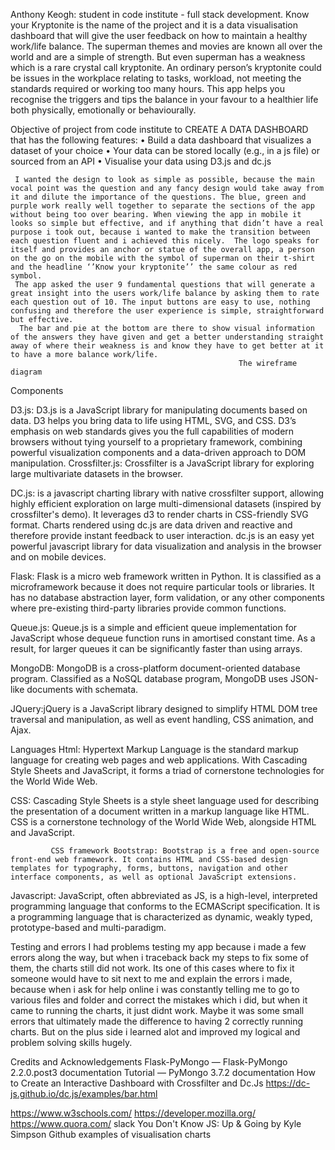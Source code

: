
Anthony Keogh: student in code institute - full stack development.
    Know your Kryptonite is the name of the project and it is a data visualisation dashboard that will give the user feedback on how to maintain a healthy work/life balance.   The superman themes and movies are known all over the world and are a simple of strength. But even superman has a weakness which is a rare crystal call kryptonite. An ordinary person’s kryptonite could be issues in the workplace relating to tasks, workload, not meeting the standards required or working too many hours. This app helps you recognise the triggers and tips the balance in your favour to a healthier life both physically, emotionally or behaviourally.

Objective of project from code institute to CREATE A DATA DASHBOARD that has the following features:
•	Build a data dashboard that visualizes a dataset of your choice
•	Your data can be stored locally (e.g., in a js file) or sourced from an API
•	Visualise your data using D3.js and dc.js


     I wanted the design to look as simple as possible, because the main vocal point was the question and any fancy design would take away from it and dilute the importance of the questions. The blue, green and purple work really well together to separate the sections of the app without being too over bearing. When viewing the app in mobile it looks so simple but effective, and if anything that didn’t have a real purpose i took out, because i wanted to make the transition between each question fluent and i achieved this nicely.  The logo speaks for itself and provides an anchor or statue of the overall app, a person on the go on the mobile with the symbol of superman on their t-shirt and the headline ‘’Know your kryptonite’’ the same colour as red symbol.
     The app asked the user 9 fundamental questions that will generate a great insight into the users work/life balance by asking them to rate each question out of 10. The input buttons are easy to use, nothing confusing and therefore the user experience is simple, straightforward but effective. 
      The bar and pie at the bottom are there to show visual information of the answers they have given and get a better understanding straight away of where their weakness is and know they have to get better at it to have a more balance work/life.
                                                       The wireframe diagram   
 
 
                                                     
 
 
 
 
 

Components


D3.js: D3.js is a JavaScript library for manipulating documents based on data. D3 helps you bring data to life using HTML, SVG, and CSS. D3’s emphasis on web standards gives you the full capabilities of modern browsers without tying yourself to a proprietary framework, combining powerful visualization components and a data-driven approach to DOM manipulation.
Crossfilter.js: Crossfilter is a JavaScript library for exploring large multivariate datasets in the browser. 


DC.js: is a javascript charting library with native crossfilter support, allowing highly efficient exploration on large multi-dimensional datasets (inspired by crossfilter's demo). It leverages d3 to render charts in CSS-friendly SVG format. Charts rendered using dc.js are data driven and reactive and therefore provide instant feedback to user interaction. dc.js is an easy yet powerful javascript library for data visualization and analysis in the browser and on mobile devices.


Flask: Flask is a micro web framework written in Python. It is classified as a microframework because it does not require particular tools or libraries. It has no database abstraction layer, form validation, or any other components where pre-existing third-party libraries provide common functions.


Queue.js: Queue.js is a simple and efficient queue implementation for JavaScript whose dequeue function runs in amortised constant time. As a result, for larger queues it can be significantly faster than using arrays.


MongoDB: MongoDB is a cross-platform document-oriented database program. Classified as a NoSQL database program, MongoDB uses JSON-like documents with schemata.


JQuery:jQuery is a JavaScript library designed to simplify HTML DOM tree traversal and manipulation, as well as event handling, CSS animation, and Ajax.

Languages
Html: Hypertext Markup Language is the standard markup language for creating web pages and web applications. With Cascading Style Sheets and JavaScript, it forms a triad of cornerstone technologies for the World Wide Web.

CSS: Cascading Style Sheets is a style sheet language used for describing the presentation of a document written in a markup language like HTML. CSS is a cornerstone technology of the World Wide Web, alongside HTML and JavaScript.
             
             CSS framework Bootstrap: Bootstrap is a free and open-source front-end web framework. It contains HTML and CSS-based design templates for typography, forms, buttons, navigation and other interface components, as well as optional JavaScript extensions.

Javascript: JavaScript, often abbreviated as JS, is a high-level, interpreted programming language that conforms to the ECMAScript specification. It is a programming language that is characterized as dynamic, weakly typed, prototype-based and multi-paradigm. 





Testing and errors
I had problems testing my app because i made a few errors along the way, but when i traceback back my steps to fix some of them, the charts still did not work. Its one of this cases where to fix it someone would have to sit next to me and explain the errors i made, because when i ask for help online i was constantly telling me to go to various files and folder and correct the mistakes
which i did, but when it came to running the charts, it just didnt work. Maybe it was some small errors that ultimately made the difference to having 2 correctly running charts. But on the plus side i learned alot and improved my logical and problem solving skills hugely.


Credits and Acknowledgements
Flask-PyMongo — Flask-PyMongo 2.2.0.post3 documentation
Tutorial — PyMongo 3.7.2 documentation
How to Create an Interactive Dashboard with Crossfilter and Dc.Js
https://dc-js.github.io/dc.js/examples/bar.html

https://www.w3schools.com/
https://developer.mozilla.org/
https://www.quora.com/
slack
You Don't Know JS: Up & Going by Kyle Simpson
Github examples of visualisation charts



